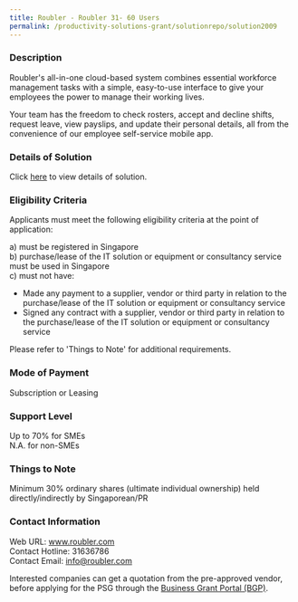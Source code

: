 ```yaml
---
title: Roubler - Roubler 31- 60 Users 
permalink: /productivity-solutions-grant/solutionrepo/solution2009
---
```


### Description

Roubler's all-in-one cloud-based system combines essential workforce management tasks with a simple, easy-to-use interface to give your employees the power to manage their working lives.

Your team has the freedom to check rosters, accept and decline shifts, request leave, view payslips, and update their personal details, all from the convenience of our employee self-service mobile app.

### Details of Solution

Click <a href='https://www.gobusiness.gov.sg/images/psg/Roubler20200690_Desensitised_Annex_3_Part_2.pdf' target='_blank' rel='noopener'>here</a> to view details of solution.

### Eligibility Criteria

Applicants must meet the following eligibility criteria at the point of application:

a) must be registered in Singapore <br>
b) purchase/lease of the IT solution or equipment or consultancy service must be used in Singapore <br>
c) must not have:
- Made any payment to a supplier, vendor or third party in relation to the purchase/lease of the IT solution or equipment or consultancy service
- Signed any contract with a supplier, vendor or third party in relation to the purchase/lease of the IT solution or equipment or consultancy service

Please refer to 'Things to Note' for additional requirements.

### Mode of Payment
Subscription or Leasing

### Support Level
Up to 70% for SMEs <br>
N.A. for non-SMEs

### Things to Note
Minimum 30% ordinary shares (ultimate individual ownership) held directly/indirectly by Singaporean/PR

### Contact Information
Web URL: www.roubler.com <br>Contact Hotline: 31636786 <br>Contact Email: info@roubler.com <br>

Interested companies can get a quotation from the pre-approved vendor, before applying for the PSG through the <a target='_blank' rel='noopener' href='https://www.businessgrants.gov.sg/'>Business Grant Portal (BGP)</a>.

